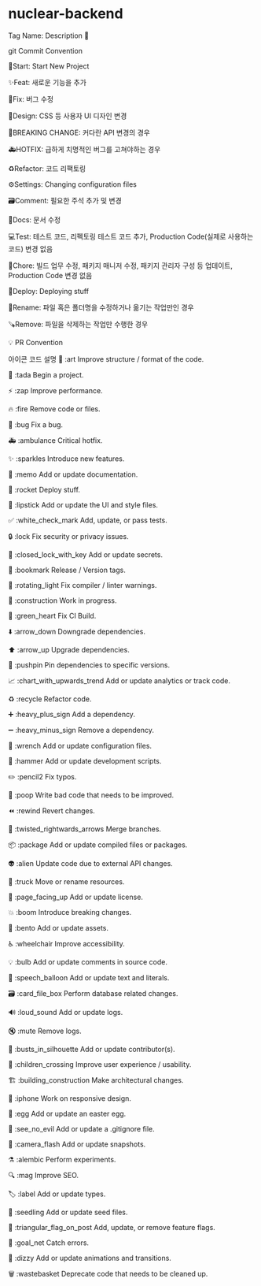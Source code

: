 # nuclear-backend

Tag Name: Description 👋

git Commit Convention

🎉Start: Start New Project

✨Feat: 새로운 기능을 추가

🐛Fix: 버그 수정

🎨Design: CSS 등 사용자 UI 디자인 변경

🚨BREAKING CHANGE: 커다란 API 변경의 경우

🚑HOTFIX: 급하게 치명적인 버그를 고쳐야하는 경우

♻️Refactor: 코드 리팩토링

⚙️Settings: Changing configuration files

🗃️Comment: 필요한 주석 추가 및 변경

📝Docs: 문서 수정

💻Test: 테스트 코드, 리펙토링 테스트 코드 추가, Production Code(실제로 사용하는 코드) 변경 없음

🔧Chore: 빌드 업무 수정, 패키지 매니저 수정, 패키지 관리자 구성 등 업데이트, Production Code 변경 없음

🚀Deploy: Deploying stuff

🔄️Rename: 파일 혹은 폴더명을 수정하거나 옮기는 작업만인 경우

🪚Remove: 파일을 삭제하는 작업만 수행한 경우

💡 PR Convention

아이콘	코드	설명
🎨	:art	Improve structure / format of the code.

🎉	:tada	Begin a project.

⚡️	:zap	Improve performance.

🔥	:fire	Remove code or files.

🐛	:bug	Fix a bug.

🚑️	:ambulance	Critical hotfix.

✨	:sparkles	Introduce new features.

📝	:memo	Add or update documentation.

🚀	:rocket	Deploy stuff.

💄	:lipstick	Add or update the UI and style files.

✅	:white_check_mark	Add, update, or pass tests.

🔒️	:lock	Fix security or privacy issues.

🔐	:closed_lock_with_key	Add or update secrets.

🔖	:bookmark	Release / Version tags.

🚨	:rotating_light	Fix compiler / linter warnings.

🚧	:construction	Work in progress.

💚	:green_heart	Fix CI Build.

⬇️	:arrow_down	Downgrade dependencies.

⬆️	:arrow_up	Upgrade dependencies.

📌	:pushpin	Pin dependencies to specific versions.

📈	:chart_with_upwards_trend	Add or update analytics or track code.

♻️	:recycle	Refactor code.

➕	:heavy_plus_sign	Add a dependency.

➖	:heavy_minus_sign	Remove a dependency.

🔧	:wrench	Add or update configuration files.

🔨	:hammer	Add or update development scripts.

✏️	:pencil2	Fix typos.

💩	:poop	Write bad code that needs to be improved.

⏪️	:rewind	Revert changes.

🔀	:twisted_rightwards_arrows	Merge branches.

📦️	:package	Add or update compiled files or packages.

👽️	:alien	Update code due to external API changes.

🚚	:truck	Move or rename resources.

📄	:page_facing_up	Add or update license.

💥	:boom	Introduce breaking changes.

🍱	:bento	Add or update assets.

♿️	:wheelchair	Improve accessibility.

💡	:bulb	Add or update comments in source code.

💬	:speech_balloon	Add or update text and literals.

🗃️	:card_file_box	Perform database related changes.

🔊	:loud_sound	Add or update logs.

🔇	:mute	Remove logs.

👥	:busts_in_silhouette	Add or update contributor(s).

🚸	:children_crossing	Improve user experience / usability.

🏗️	:building_construction	Make architectural changes.

📱	:iphone	Work on responsive design.

🥚	:egg	Add or update an easter egg.

🙈	:see_no_evil	Add or update a .gitignore file.

📸	:camera_flash	Add or update snapshots.

⚗️	:alembic	Perform experiments.

🔍️	:mag	Improve SEO.

🏷️	:label	Add or update types.

🌱	:seedling	Add or update seed files.

🚩	:triangular_flag_on_post	Add, update, or remove feature flags.

🥅	:goal_net	Catch errors.

💫	:dizzy	Add or update animations and transitions.

🗑️	:wastebasket	Deprecate code that needs to be cleaned up.
